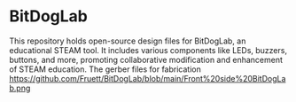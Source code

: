 # BitDogLab
This repository holds open-source design files for BitDogLab, an educational STEAM tool. It includes various components like LEDs, buzzers, buttons, and more, promoting collaborative modification and enhancement of STEAM education.
The gerber files for fabrication https://github.com/Fruett/BitDogLab/blob/main/Front%20side%20BitDogLab.png
